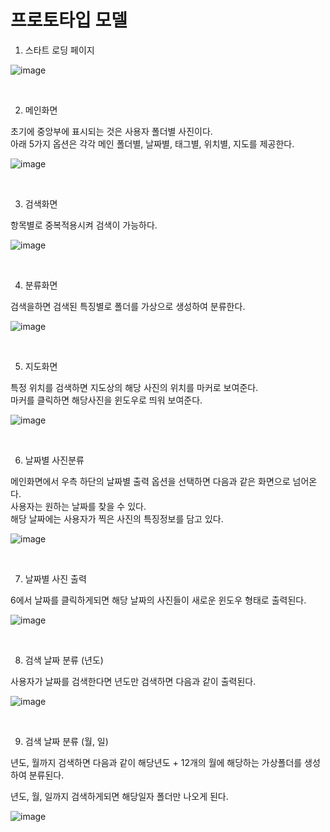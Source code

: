 # 프로토타입 모델

1. 스타트 로딩 페이지

![image](https://user-images.githubusercontent.com/57826388/73999209-56a15080-49a7-11ea-9468-5faee0254421.png)

<br/>

2. 메인화면

초기에 중앙부에 표시되는 것은 사용자 폴더별 사진이다.  
아래 5가지 옵션은 각각 메인 폴더별, 날짜별, 태그별, 위치별, 지도를 제공한다. 

![image](https://user-images.githubusercontent.com/57826388/73999524-5786b200-49a8-11ea-8604-a32a63e0dab4.png)

<br/>

3. 검색화면

항목별로 중복적용시켜 검색이 가능하다.

![image](https://user-images.githubusercontent.com/57826388/73999462-273f1380-49a8-11ea-94a4-bdb18961fe27.png)

<br/>

4. 분류화면

검색을하면 검색된 특징별로 폴더를 가상으로 생성하여 분류한다.

![image](https://user-images.githubusercontent.com/57826388/73999545-6cfbdc00-49a8-11ea-97e6-990e1942e5a5.png)

<br/>

5. 지도화면

특정 위치를 검색하면 지도상의 해당 사진의 위치를 마커로 보여준다.  
마커를 클릭하면 해당사진을 윈도우로 띄워 보여준다.

![image](https://user-images.githubusercontent.com/57826388/73999580-8bfa6e00-49a8-11ea-9370-f6d752074413.png)

<br/>

6. 날짜별 사진분류

메인화면에서 우측 하단의 날짜별 출력 옵션을 선택하면 다음과 같은 화면으로 넘어온다.  
사용자는 원하는 날짜를 찾을 수 있다.  
해당 날짜에는 사용자가 찍은 사진의 특징정보를 담고 있다.

![image](https://user-images.githubusercontent.com/57826388/73999642-b77d5880-49a8-11ea-9438-0a512cc7f8ed.png)

<br/>

7. 날짜별 사진 출력

6에서 날짜를 클릭하게되면 해당 날짜의 사진들이 새로운 윈도우 형태로 출력된다.

![image](https://user-images.githubusercontent.com/57826388/73999739-00cda800-49a9-11ea-9a82-c202b2d52b49.png)

<br/>

8. 검색 날짜 분류 (년도)

사용자가 날짜를 검색한다면 년도만 검색하면 다음과 같이 출력된다.

![image](https://user-images.githubusercontent.com/57826388/73999789-2fe41980-49a9-11ea-9e5e-9f1a6c69f136.png)

<br/>

9. 검색 날짜 분류 (월, 일)

년도, 월까지 검색하면 다음과 같이 해당년도 + 12개의 월에 해당하는 가상폴더를 생성하여 분류된다.  

년도, 월, 일까지 검색하게되면 해당일자 폴더만 나오게 된다.

![image](https://user-images.githubusercontent.com/57826388/73999865-6e79d400-49a9-11ea-8155-bb675a7988c8.png)






